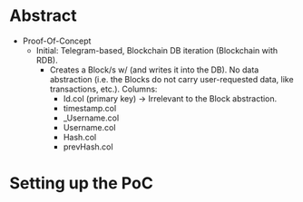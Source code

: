 # Abstract
* Proof-Of-Concept
	* Initial: Telegram-based, Blockchain DB iteration (Blockchain with RDB).
		* Creates a Block/s w/ (and writes it into the DB). No data abstraction (i.e. the Blocks do not carry user-requested data, like transactions, etc.). Columns:
			* Id.col (primary key) -> Irrelevant to the Block abstraction.
			* timestamp.col
			* _Username.col
			* Username.col
			* Hash.col
			* prevHash.col

# Setting up the PoC
